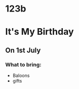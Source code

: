 # 123b
<!DOCTYPE html>
<html>
<head>
    <title>BDAY</title>
</head>
<body>
        <h1>It's My Birthday</h1>
        <h2>On 1st July</h2>
        <h3>What to bring:</h3>
        <ul>
            <li>Baloons</li>
            <li>gifts</li>
        </ul>
</body>
</html>       
